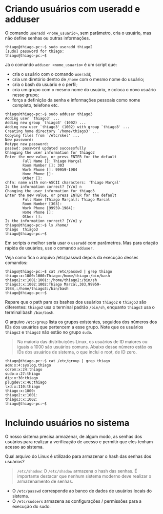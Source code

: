 # Criando usuários com useradd e adduser
O comando `useradd <nome_usuario>`, sem parâmetro, cria o usuário, mas não define senhas ou outras informações.
```
thiago@thiago-pc:~$ sudo useradd thiago2
[sudo] password for thiago:
thiago@thiago-pc:~$
```
Já o comando `adduser <nome_usuario>` é um script que:
* cria o usuário com o comando `useradd`;
* cria um diretório dentro de `/home` com o mesmo nome do usuário;
* cria o bash do usuário e o perfil;
* cria um grupo com o mesmo nome do usuário, e coloca o novo usuário nesse grupo;
* força a definição da senha e informações pessoais como nome completo, telefone etc.
```
thiago@thiago-pc:~$ sudo adduser thiago3
Adding user `thiago3' ...
Adding new group `thiago3' (1002) ...
Adding new user `thiago3' (1002) with group `thiago3' ...
Creating home directory `/home/thiago3' ...
Copying files from `/etc/skel' ...
New password:
Retype new password:
passwd: password updated successfully
Changing the user information for thiago3
Enter the new value, or press ENTER for the default
        Full Name []: Thiago Marçal
        Room Number []: 303
        Work Phone []: 99959-1984
        Home Phone []:
        Other []:
chfn: name with non-ASCII characters: 'Thiago Marçal'
Is the information correct? [Y/n] n
Changing the user information for thiago3
Enter the new value, or press ENTER for the default
        Full Name [Thiago Marçal]: Thiago Marcal
        Room Number [303]:
        Work Phone [99959-1984]:
        Home Phone []:
        Other []:
Is the information correct? [Y/n] y
thiago@thiago-pc:~$ ls /home/
thiago  thiago3
thiago@thiago-pc:~$
```

Em scripts o melhor seria usar o `useradd` com parâmetros. Mas para criação rápida de usuários, use o comando `adduser`.


Veja como fica o arquivo /etc/passwd depois da execução desses comandos:
```
thiago@thiago-pc:~$ cat /etc/passwd | grep thiago
thiago:x:1000:1000:Thiago:/home/thiago:/bin/bash
thiago2:x:1001:1001::/home/thiago2:/bin/sh
thiago3:x:1002:1002:Thiago Marcal,303,99959-1984,:/home/thiago3:/bin/bash
thiago@thiago-pc:~$
```
Repare que o path para os bashes dos usuários `thiago2` e `thiago3` são diferentes: `thiago2` usa o terminal padrão `/bin/sh`, enquanto `thiago3` usa o terminal bash `/bin/bash`.

O arquivo `/etc/group` lista os grupos existentes, seguidos dos números dos IDs dos usuários que pertencem a esse grupo. Note que os usuários `thiago2` e `thiago3` não estão no grupo `sudo`.

> Na maioria das distribuições Linux, os usuários de ID maiores ou iguais a 1000 são usuários comuns. Abaixo desse número estão os IDs dos usuários de sistema, o que inclui o root, de ID zero.

```
thiago@thiago-pc:~$ cat /etc/group | grep thiago
adm:x:4:syslog,thiago
cdrom:x:24:thiago
sudo:x:27:thiago
dip:x:30:thiago
plugdev:x:46:thiago
lxd:x:110:thiago
thiago:x:1000:
thiago2:x:1001:
thiago3:x:1002:
thiago@thiago-pc:~$
```

# Incluindo usuários no sistema
O nosso sistema precisa armazenar, de algum modo, as senhas dos usuários para realizar a verificação de acesso e permitir que eles tenham acesso ao sistema.

Qual arquivo do Linux é utilizado para armazenar o hash das senhas dos usuários?

> `/etc/shadow`: O `/etc/shadow` armazena o hash das senhas. É importante destacar que nenhum sistema moderno deve realizar o armazenamento de senhas.

* O `/etc/passwd` corresponde ao banco de dados de usuários locais do sistema.
* O `/etc/sudoers` armazena as configurações / permissões para a execução do sudo.
